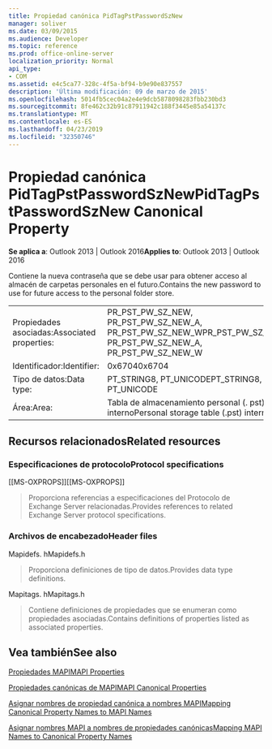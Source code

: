 ```yaml
---
title: Propiedad canónica PidTagPstPasswordSzNew
manager: soliver
ms.date: 03/09/2015
ms.audience: Developer
ms.topic: reference
ms.prod: office-online-server
localization_priority: Normal
api_type:
- COM
ms.assetid: e4c5ca77-328c-4f5a-bf94-b9e90e837557
description: 'Última modificación: 09 de marzo de 2015'
ms.openlocfilehash: 5014fb5cec04a2e4e9dcb5878098283fbb230bd3
ms.sourcegitcommit: 8fe462c32b91c87911942c188f3445e85a54137c
ms.translationtype: MT
ms.contentlocale: es-ES
ms.lasthandoff: 04/23/2019
ms.locfileid: "32350746"
---
```

# <a name="pidtagpstpasswordsznew-canonical-property"></a><span data-ttu-id="e953a-103">Propiedad canónica PidTagPstPasswordSzNew</span><span class="sxs-lookup"><span data-stu-id="e953a-103">PidTagPstPasswordSzNew Canonical Property</span></span>

  
  
<span data-ttu-id="e953a-104">**Se aplica a**: Outlook 2013 | Outlook 2016</span><span class="sxs-lookup"><span data-stu-id="e953a-104">**Applies to**: Outlook 2013 | Outlook 2016</span></span> 
  
<span data-ttu-id="e953a-105">Contiene la nueva contraseña que se debe usar para obtener acceso al almacén de carpetas personales en el futuro.</span><span class="sxs-lookup"><span data-stu-id="e953a-105">Contains the new password to use for future access to the personal folder store.</span></span>
  
|||
|:-----|:-----|
|<span data-ttu-id="e953a-106">Propiedades asociadas:</span><span class="sxs-lookup"><span data-stu-id="e953a-106">Associated properties:</span></span>  <br/> |<span data-ttu-id="e953a-107">PR_PST_PW_SZ_NEW, PR_PST_PW_SZ_NEW_A, PR_PST_PW_SZ_NEW_W</span><span class="sxs-lookup"><span data-stu-id="e953a-107">PR_PST_PW_SZ_NEW, PR_PST_PW_SZ_NEW_A, PR_PST_PW_SZ_NEW_W</span></span>  <br/> |
|<span data-ttu-id="e953a-108">Identificador:</span><span class="sxs-lookup"><span data-stu-id="e953a-108">Identifier:</span></span>  <br/> |<span data-ttu-id="e953a-109">0x6704</span><span class="sxs-lookup"><span data-stu-id="e953a-109">0x6704</span></span>  <br/> |
|<span data-ttu-id="e953a-110">Tipo de datos:</span><span class="sxs-lookup"><span data-stu-id="e953a-110">Data type:</span></span>  <br/> |<span data-ttu-id="e953a-111">PT_STRING8, PT_UNICODE</span><span class="sxs-lookup"><span data-stu-id="e953a-111">PT_STRING8, PT_UNICODE</span></span>  <br/> |
|<span data-ttu-id="e953a-112">Área:</span><span class="sxs-lookup"><span data-stu-id="e953a-112">Area:</span></span>  <br/> |<span data-ttu-id="e953a-113">Tabla de almacenamiento personal (. pst) interno</span><span class="sxs-lookup"><span data-stu-id="e953a-113">Personal storage table (.pst) internal</span></span>  <br/> |
   
## <a name="related-resources"></a><span data-ttu-id="e953a-114">Recursos relacionados</span><span class="sxs-lookup"><span data-stu-id="e953a-114">Related resources</span></span>

### <a name="protocol-specifications"></a><span data-ttu-id="e953a-115">Especificaciones de protocolo</span><span class="sxs-lookup"><span data-stu-id="e953a-115">Protocol specifications</span></span>

<span data-ttu-id="e953a-116">[[MS-OXPROPS]]</span><span class="sxs-lookup"><span data-stu-id="e953a-116">[[MS-OXPROPS]]</span></span> 
  
> <span data-ttu-id="e953a-117">Proporciona referencias a especificaciones del Protocolo de Exchange Server relacionadas.</span><span class="sxs-lookup"><span data-stu-id="e953a-117">Provides references to related Exchange Server protocol specifications.</span></span>
    
### <a name="header-files"></a><span data-ttu-id="e953a-118">Archivos de encabezado</span><span class="sxs-lookup"><span data-stu-id="e953a-118">Header files</span></span>

<span data-ttu-id="e953a-119">Mapidefs. h</span><span class="sxs-lookup"><span data-stu-id="e953a-119">Mapidefs.h</span></span>
  
> <span data-ttu-id="e953a-120">Proporciona definiciones de tipo de datos.</span><span class="sxs-lookup"><span data-stu-id="e953a-120">Provides data type definitions.</span></span>
    
<span data-ttu-id="e953a-121">Mapitags. h</span><span class="sxs-lookup"><span data-stu-id="e953a-121">Mapitags.h</span></span>
  
> <span data-ttu-id="e953a-122">Contiene definiciones de propiedades que se enumeran como propiedades asociadas.</span><span class="sxs-lookup"><span data-stu-id="e953a-122">Contains definitions of properties listed as associated properties.</span></span>
    
## <a name="see-also"></a><span data-ttu-id="e953a-123">Vea también</span><span class="sxs-lookup"><span data-stu-id="e953a-123">See also</span></span>



[<span data-ttu-id="e953a-124">Propiedades MAPI</span><span class="sxs-lookup"><span data-stu-id="e953a-124">MAPI Properties</span></span>](mapi-properties.md)
  
[<span data-ttu-id="e953a-125">Propiedades canónicas de MAPI</span><span class="sxs-lookup"><span data-stu-id="e953a-125">MAPI Canonical Properties</span></span>](mapi-canonical-properties.md)
  
[<span data-ttu-id="e953a-126">Asignar nombres de propiedad canónica a nombres MAPI</span><span class="sxs-lookup"><span data-stu-id="e953a-126">Mapping Canonical Property Names to MAPI Names</span></span>](mapping-canonical-property-names-to-mapi-names.md)
  
[<span data-ttu-id="e953a-127">Asignar nombres MAPI a nombres de propiedades canónicas</span><span class="sxs-lookup"><span data-stu-id="e953a-127">Mapping MAPI Names to Canonical Property Names</span></span>](mapping-mapi-names-to-canonical-property-names.md)

